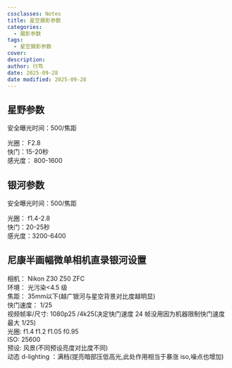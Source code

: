 ```yaml
---
cssclasses: Notes
title: 星空摄影参数
categories:
  - 摄影参数
tags:
  - 星空摄影参数
cover:
description:
author: 行笃
date: 2025-09-28
date modified: 2025-09-28
---
```


## 星野参数

安全曝光时间：500/焦距

光圈： F2.8  
快门：15-20秒  
感光度： 800-1600

## 银河参数

安全曝光时间：500/焦距

光圈： f1.4-2.8  
快门：20-25秒  
感光度：3200-6400

## 尼康半画幅微单相机直录银河设置

相机： Nikon Z30 Z50 ZFC  
环境： 光污染<4.5 级  
焦距： 35mm以下(越广银河与星空背景对比度越明显)  
快门速度： 1/25  
视频帧率/尺寸: 1080p25 /4k25(决定快门速度 24 帧没用因为机器限制快门速度最大 1/25)  
光圈: f1.4 f1.2 f1.05 f0.95  
ISO: 25600  
预设: 风景(不同预设亮度对比度不同)  
动态 d-lighting ：满档(提亮暗部压低高光,此处作用相当于暴涨 iso,噪点也增加)



